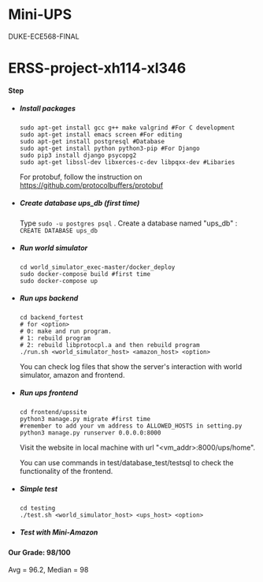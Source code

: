 # Mini-UPS
DUKE-ECE568-FINAL
# ERSS-project-xh114-xl346

#### Step

- ##### Install packages

  ```shell
  sudo apt-get install gcc g++ make valgrind #For C development
  sudo apt-get install emacs screen #For editing
  sudo apt-get install postgresql #Database
  sudo apt-get install python python3-pip #For Django
  sudo pip3 install django psycopg2
  sudo apt-get libssl-dev libxerces-c-dev libpqxx-dev #Libaries
  ```

  For protobuf,  follow the instruction on https://github.com/protocolbuffers/protobuf

- ##### Create database ups_db (first time)

  Type `sudo -u postgres psql` . Create a database named "ups_db" : `CREATE DATABASE ups_db`

- ##### Run world simulator

  ```shell
  cd world_simulator_exec-master/docker_deploy
  sudo docker-compose build #first time
  sudo docker-compose up
  ```

- ##### Run ups backend

   ```shell
   cd backend_fortest
   # for <option>
   # 0: make and run program.
   # 1: rebuild program
   # 2: rebuild libprotocpl.a and then rebuild program
   ./run.sh <world_simulator_host> <amazon_host> <option> 
   ```

   You can check log files that show the server's interaction with world simulator, amazon and frontend.

- ##### Run ups frontend

  ```shell
  cd frontend/upssite
  python3 manage.py migrate #first time
  #remember to add your vm address to ALLOWED_HOSTS in setting.py
  python3 manage.py runserver 0.0.0.0:8000 
  ```

  Visit the website in local machine with url "<vm_addr>:8000/ups/home". 

  You can use commands in test/database_test/testsql  to check the functionality of the frontend.

- ##### Simple test

   ```shell
   cd testing
   ./test.sh <world_simulator_host> <ups_host> <option> 
   ```

- ##### Test with Mini-Amazon

#### Our Grade: 98/100

Avg = 96.2, Median = 98
